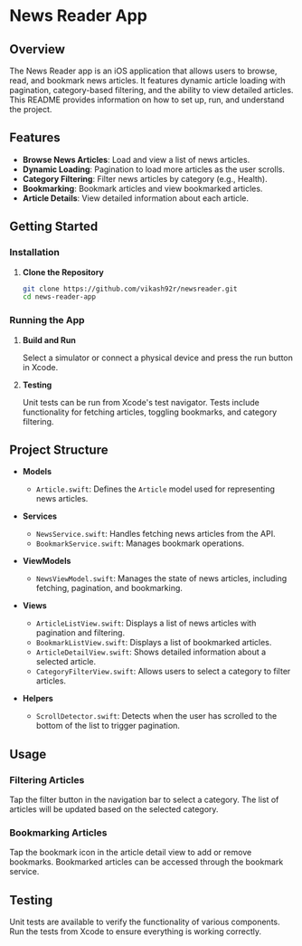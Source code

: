# News Reader App

## Overview

The News Reader app is an iOS application that allows users to browse, read, and bookmark news articles. It features dynamic article loading with pagination, category-based filtering, and the ability to view detailed articles. This README provides information on how to set up, run, and understand the project.

## Features

- **Browse News Articles**: Load and view a list of news articles.
- **Dynamic Loading**: Pagination to load more articles as the user scrolls.
- **Category Filtering**: Filter news articles by category (e.g., Health).
- **Bookmarking**: Bookmark articles and view bookmarked articles.
- **Article Details**: View detailed information about each article.

## Getting Started

### Installation

1. **Clone the Repository**

   ```bash
   git clone https://github.com/vikash92r/newsreader.git
   cd news-reader-app
   ```

### Running the App

1. **Build and Run**

   Select a simulator or connect a physical device and press the run button in Xcode.

2. **Testing**

   Unit tests can be run from Xcode's test navigator. Tests include functionality for fetching articles, toggling bookmarks, and category filtering.

## Project Structure

- **Models**
  - `Article.swift`: Defines the `Article` model used for representing news articles.
  

- **Services**
  - `NewsService.swift`: Handles fetching news articles from the API.
  - `BookmarkService.swift`: Manages bookmark operations.

- **ViewModels**
  - `NewsViewModel.swift`: Manages the state of news articles, including fetching, pagination, and bookmarking.

- **Views**
  - `ArticleListView.swift`: Displays a list of news articles with pagination and filtering.
  - `BookmarkListView.swift`: Displays a list of bookmarked articles.
  - `ArticleDetailView.swift`: Shows detailed information about a selected article.
  - `CategoryFilterView.swift`: Allows users to select a category to filter articles.

- **Helpers**
  - `ScrollDetector.swift`: Detects when the user has scrolled to the bottom of the list to trigger pagination.

## Usage

### Filtering Articles

Tap the filter button in the navigation bar to select a category. The list of articles will be updated based on the selected category.

### Bookmarking Articles

Tap the bookmark icon in the article detail view to add or remove bookmarks. Bookmarked articles can be accessed through the bookmark service.

## Testing

Unit tests are available to verify the functionality of various components. Run the tests from Xcode to ensure everything is working correctly.
